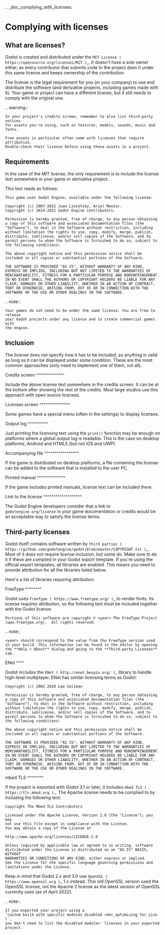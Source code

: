 .. _doc_complying_with_licenses:

Complying with licenses
=======================

What are licenses?
------------------

Godot is created and distributed under the `MIT License ( https://opensource.org/licenses/MIT )`_.
It doesn't have a sole owner either, as every contributor that submits code to
the project does it under this same license and keeps ownership of the
contribution.

The license is the legal requirement for you (or your company) to use and
distribute the software (and derivative projects, including games made with it).
Your game or project can have a different license, but it still needs to comply
with the original one.

.. warning::

    In your project's credits screen, remember to also list third-party notices
    for assets you're using, such as textures, models, sounds, music and fonts.

    Free assets in particular often come with licenses that require attribution.
    Double-check their license before using those assets in a project.

Requirements
------------

In the case of the MIT license, the only requirement is to include the license
text somewhere in your game or derivative project.

This text reads as follows:

    This game uses Godot Engine, available under the following license:

    Copyright (c) 2007-2022 Juan Linietsky, Ariel Manzur.
    Copyright (c) 2014-2022 Godot Engine contributors.

    Permission is hereby granted, free of charge, to any person obtaining a copy of this software and associated documentation files (the "Software"), to deal in the Software without restriction, including without limitation the rights to use, copy, modify, merge, publish, distribute, sublicense, and/or sell copies of the Software, and to permit persons to whom the Software is furnished to do so, subject to the following conditions:

    The above copyright notice and this permission notice shall be included in all copies or substantial portions of the Software.

    THE SOFTWARE IS PROVIDED "AS IS", WITHOUT WARRANTY OF ANY KIND, EXPRESS OR IMPLIED, INCLUDING BUT NOT LIMITED TO THE WARRANTIES OF MERCHANTABILITY, FITNESS FOR A PARTICULAR PURPOSE AND NONINFRINGEMENT. IN NO EVENT SHALL THE AUTHORS OR COPYRIGHT HOLDERS BE LIABLE FOR ANY CLAIM, DAMAGES OR OTHER LIABILITY, WHETHER IN AN ACTION OF CONTRACT, TORT OR OTHERWISE, ARISING FROM, OUT OF OR IN CONNECTION WITH THE SOFTWARE OR THE USE OR OTHER DEALINGS IN THE SOFTWARE.

.. note::

    Your games do not need to be under the same license. You are free to release
    your Godot projects under any license and to create commercial games with
    the engine.

Inclusion
---------

The license does not specify how it has to be included, so anything is valid as
long as it can be displayed under some condition. These are the most common
approaches (only need to implement one of them, not all).

Credits screen
^^^^^^^^^^^^^^

Include the above license text somewhere in the credits screen. It can be at the
bottom after showing the rest of the credits. Most large studios use this
approach with open source licenses.

Licenses screen
^^^^^^^^^^^^^^^

Some games have a special menu (often in the settings) to display licenses.

Output log
^^^^^^^^^^

Just printing the licensing text using the `print()`
function may be enough on platforms where a global output log is readable.
This is the case on desktop platforms, Android and HTML5 (but not iOS and UWP).

Accompanying file
^^^^^^^^^^^^^^^^^

If the game is distributed on desktop platforms, a file containing the license
can be added to the software that is installed to the user PC.

Printed manual
^^^^^^^^^^^^^^

If the game includes printed manuals, license text can be included there.

Link to the license
^^^^^^^^^^^^^^^^^^^

The Godot Engine developers consider that a link to `godotengine.org/license`
in your game documentation or credits would be an acceptable way to satisfy
the license terms.

Third-party licenses
--------------------

Godot itself contains software written by
`third parties ( https://github.com/godotengine/godot/blob/master/COPYRIGHT.txt )`_.
Most of it does not require license inclusion, but some do.
Make sure to do it if these are compiled in your Godot export template. If
you're using the official export templates, all libraries are enabled. This
means you need to provide attribution for all the libraries listed below.

Here's a list of libraries requiring attribution:

FreeType
^^^^^^^^

Godot uses `FreeType ( https://www.freetype.org/ )`_ to render fonts. Its license
requires attribution, so the following text must be included together with the
Godot license:

    Portions of this software are copyright © <year> The FreeType Project (www.freetype.org).  All rights reserved.

.. note::

    <year> should correspond to the value from the FreeType version used
    in your build. This information can be found in the editor by opening
    the **Help > About** dialog and going to the **Third-party Licenses**
    tab.

ENet
^^^^

Godot includes the `ENet ( http://enet.bespin.org/ )`_ library to handle
high-level multiplayer. ENet has similar licensing terms as Godot:


    Copyright (c) 2002-2020 Lee Salzman

    Permission is hereby granted, free of charge, to any person obtaining a copy of this software and associated documentation files (the "Software"), to deal in the Software without restriction, including without limitation the rights to use, copy, modify, merge, publish, distribute, sublicense, and/or sell copies of the Software, and to permit persons to whom the Software is furnished to do so, subject to the following conditions:

    The above copyright notice and this permission notice shall be included in all copies or substantial portions of the Software.

    THE SOFTWARE IS PROVIDED "AS IS", WITHOUT WARRANTY OF ANY KIND, EXPRESS OR IMPLIED, INCLUDING BUT NOT LIMITED TO THE WARRANTIES OF MERCHANTABILITY, FITNESS FOR A PARTICULAR PURPOSE AND NONINFRINGEMENT. IN NO EVENT SHALL THE AUTHORS OR COPYRIGHT HOLDERS BE LIABLE FOR ANY CLAIM, DAMAGES OR OTHER LIABILITY, WHETHER IN AN ACTION OF CONTRACT, TORT OR OTHERWISE, ARISING FROM, OUT OF OR IN CONNECTION WITH THE SOFTWARE OR THE USE OR OTHER DEALINGS IN THE SOFTWARE.

mbed TLS
^^^^^^^^

If the project is exported with Godot 3.1 or later, it includes `mbed TLS ( https://tls.mbed.org )`_.
The Apache license needs to be complied to by including the following text:

    Copyright The Mbed TLS Contributors

    Licensed under the Apache License, Version 2.0 (the "License"); you may
    not use this file except in compliance with the License.
    You may obtain a copy of the License at

    http://www.apache.org/licenses/LICENSE-2.0

    Unless required by applicable law or agreed to in writing, software
    distributed under the License is distributed on an "AS IS" BASIS, WITHOUT
    WARRANTIES OR CONDITIONS OF ANY KIND, either express or implied.
    See the License for the specific language governing permissions and
    limitations under the License.

Keep in mind that Godot 2.x and 3.0 use `OpenSSL ( https://www.openssl.org )`_ 1.x
instead. This old OpenSSL version used the OpenSSL license, not the Apache 2 license
as the latest version of OpenSSL currently uses (as of April 2022).

.. note::

    If you exported your project using a
    `custom build with specific modules disabled <doc_optimizing_for_size )`,
    you don't need to list the disabled modules' licenses in your exported project.
